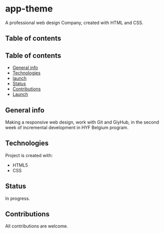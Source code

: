 # app-theme

A professional web design Company, created with HTML and CSS.

## Table of contents

## Table of contents
* [General info](#general-info)
* [Technologies](#technologies)
* [launch](#lauch)
* [Status](#status)
* [Contributions](#contributions)
* [Launch](#)

## General info
Making a responsive web design, work with Git and GiyHub, in the second week of incremental development in HYF Belgium program.	
## Technologies
Project is created with:

* HTML5
* CSS

## Status

In progress.

## Contributions

All contributions are welcome.
